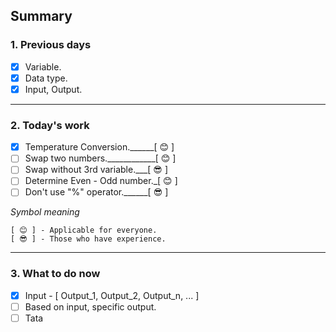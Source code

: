 ## Summary

### 1. Previous days
- [x] Variable.
- [x] Data type.
- [x] Input, Output.
---------------------------------------------
### 2. Today's work
- [x] Temperature Conversion.______[ 😊 ]
- [ ] Swap two numbers.____________[ 😊 ]
- [ ] Swap without 3rd variable.___[ 😎 ]
- [ ] Determine Even - Odd number._[ 😊 ]
- [ ] Don't use "%" operator.______[ 😎 ]

_Symbol meaning_

    [ 😊 ] - Applicable for everyone.
    [ 😎 ] - Those who have experience.
-------------------------------------------------------
### 3. What to do now
- [x] Input - [ Output_1, Output_2, Output_n, ... ]
- [ ] Based on input, specific output.
- [ ] Tata